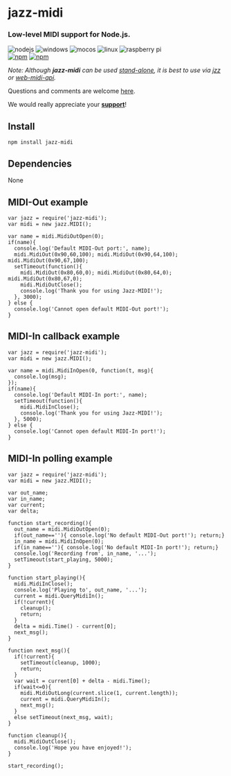 # jazz-midi

### Low-level MIDI support for Node.js.

![nodejs](http://jazz-soft.github.io/img/nodejs.jpg)
![windows](http://jazz-soft.github.io/img/windows.jpg)
![mocos](http://jazz-soft.github.io/img/macos.jpg)
![linux](http://jazz-soft.github.io/img/linux.jpg)
![raspberry pi](http://jazz-soft.github.io/img/rpi.jpg)  
[![npm](https://img.shields.io/npm/v/jazz-midi.svg)](https://www.npmjs.com/package/jazz-midi)
[![npm](https://img.shields.io/npm/dt/jazz-midi.svg)](https://www.npmjs.com/package/jazz-midi)


*Note:
Although **jazz-midi** can be used [stand-alone](http://jazz-soft.net/doc/Jazz-Plugin/reference.html),
it is best to use via [jzz](https://www.npmjs.com/package/jzz) or
[web-midi-api](https://www.npmjs.com/package/web-midi-api).*

Questions and comments are welcome [here](http://jazz-soft.org).

We would really appreciate your [**support**](https://jazz-soft.net/donate)!


## Install
    npm install jazz-midi

## Dependencies
None

## MIDI-Out example

    var jazz = require('jazz-midi');
    var midi = new jazz.MIDI();

    var name = midi.MidiOutOpen(0);
    if(name){
      console.log('Default MIDI-Out port:', name);
      midi.MidiOut(0x90,60,100); midi.MidiOut(0x90,64,100); midi.MidiOut(0x90,67,100);
      setTimeout(function(){
        midi.MidiOut(0x80,60,0); midi.MidiOut(0x80,64,0); midi.MidiOut(0x80,67,0);
        midi.MidiOutClose();
        console.log('Thank you for using Jazz-MIDI!');
      }, 3000);
    } else {
      console.log('Cannot open default MIDI-Out port!');
    }

## MIDI-In callback example

    var jazz = require('jazz-midi');
    var midi = new jazz.MIDI();

    var name = midi.MidiInOpen(0, function(t, msg){
      console.log(msg);
    });
    if(name){
      console.log('Default MIDI-In port:', name);
      setTimeout(function(){
        midi.MidiInClose();
        console.log('Thank you for using Jazz-MIDI!');
      }, 5000);
    } else {
      console.log('Cannot open default MIDI-In port!');
    }

## MIDI-In polling example

    var jazz = require('jazz-midi');
    var midi = new jazz.MIDI();

    var out_name;
    var in_name;
    var current;
    var delta;

    function start_recording(){
      out_name = midi.MidiOutOpen(0);
      if(out_name==''){ console.log('No default MIDI-Out port!'); return;}
      in_name = midi.MidiInOpen(0);
      if(in_name==''){ console.log('No default MIDI-In port!'); return;}
      console.log('Recording from', in_name, '...');
      setTimeout(start_playing, 5000);
    }

    function start_playing(){
      midi.MidiInClose();
      console.log('Playing to', out_name, '...');
      current = midi.QueryMidiIn();
      if(!current){
        cleanup();
        return;
      }
      delta = midi.Time() - current[0];
      next_msg();
    }

    function next_msg(){
      if(!current){
        setTimeout(cleanup, 1000);
        return;
      }
      var wait = current[0] + delta - midi.Time();
      if(wait<=0){
        midi.MidiOutLong(current.slice(1, current.length));
        current = midi.QueryMidiIn();
        next_msg();
      }
      else setTimeout(next_msg, wait);
    }

    function cleanup(){
      midi.MidiOutClose();
      console.log('Hope you have enjoyed!');
    }

    start_recording();
